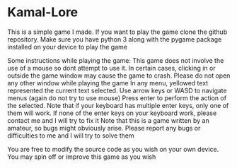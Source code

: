 # Kamal-Lore
This is a simple game I made. If you want to play the game clone the github repository. Make sure you have python 3 along with the pygame package installed on your device to play the game

Some instructions while playing the game:
This game does not involve the use of a mouse so dont attempt to use it. In certain cases, clicking in or outside the game window may cause the game to crash. Please do not open any other window while playing the game
In any menu, yellowed text represented the current text selected. Use arrow keys or WASD to navigate menus (again do not try to use mouse)
Press enter to perform the action of the selected. Note that if your keyboard has multiple enter keys, only one of them will work. If none of the enter keys on your keyboard work, please contact me and I will try to fix it
Note that this is a game written by an amateur, so bugs might obviously arise. Please report any bugs or difficulties to me and I will try to solve them

You are free to modify the source code as you wish on your own device. You may spin off or improve this game as you wish
